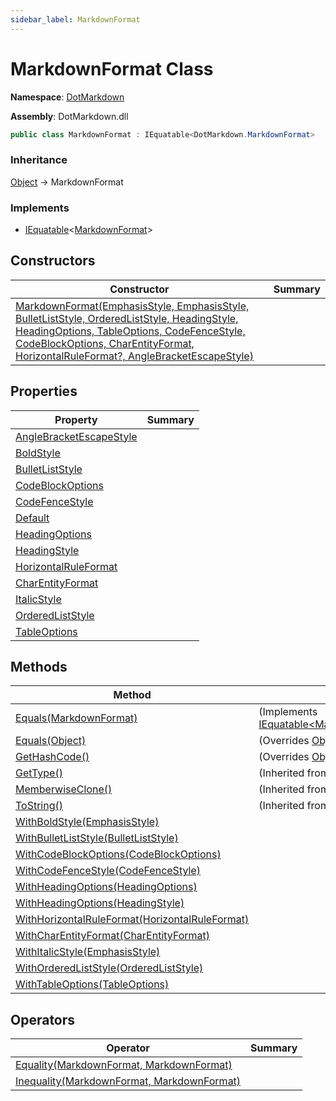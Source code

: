 ```yaml
---
sidebar_label: MarkdownFormat
---
```


# MarkdownFormat Class

**Namespace**: [DotMarkdown](../index.md)

**Assembly**: DotMarkdown\.dll

```csharp
public class MarkdownFormat : IEquatable<DotMarkdown.MarkdownFormat>
```

### Inheritance

[Object](https://docs.microsoft.com/en-us/dotnet/api/system.object) &#x2192; MarkdownFormat

### Implements

* [IEquatable](https://docs.microsoft.com/en-us/dotnet/api/system.iequatable-1)&lt;[MarkdownFormat](./index.md)&gt;

## Constructors

| Constructor | Summary |
| ----------- | ------- |
| [MarkdownFormat(EmphasisStyle, EmphasisStyle, BulletListStyle, OrderedListStyle, HeadingStyle, HeadingOptions, TableOptions, CodeFenceStyle, CodeBlockOptions, CharEntityFormat, HorizontalRuleFormat?, AngleBracketEscapeStyle)](-ctor/index.md) | |

## Properties

| Property | Summary |
| -------- | ------- |
| [AngleBracketEscapeStyle](AngleBracketEscapeStyle/index.md) | |
| [BoldStyle](BoldStyle/index.md) | |
| [BulletListStyle](BulletListStyle/index.md) | |
| [CodeBlockOptions](CodeBlockOptions/index.md) | |
| [CodeFenceStyle](CodeFenceStyle/index.md) | |
| [Default](Default/index.md) | |
| [HeadingOptions](HeadingOptions/index.md) | |
| [HeadingStyle](HeadingStyle/index.md) | |
| [HorizontalRuleFormat](HorizontalRuleFormat/index.md) | |
| [CharEntityFormat](CharEntityFormat/index.md) | |
| [ItalicStyle](ItalicStyle/index.md) | |
| [OrderedListStyle](OrderedListStyle/index.md) | |
| [TableOptions](TableOptions/index.md) | |

## Methods

| Method | Summary |
| ------ | ------- |
| [Equals(MarkdownFormat)](Equals/index.md#3821670844) |  \(Implements [IEquatable&lt;MarkdownFormat&gt;.Equals](https://docs.microsoft.com/en-us/dotnet/api/system.iequatable-1.equals)\) |
| [Equals(Object)](Equals/index.md#2318467644) |  \(Overrides [Object.Equals](https://docs.microsoft.com/en-us/dotnet/api/system.object.equals)\) |
| [GetHashCode()](GetHashCode/index.md) |  \(Overrides [Object.GetHashCode](https://docs.microsoft.com/en-us/dotnet/api/system.object.gethashcode)\) |
| [GetType()](https://docs.microsoft.com/en-us/dotnet/api/system.object.gettype) |  \(Inherited from [Object](https://docs.microsoft.com/en-us/dotnet/api/system.object)\) |
| [MemberwiseClone()](https://docs.microsoft.com/en-us/dotnet/api/system.object.memberwiseclone) |  \(Inherited from [Object](https://docs.microsoft.com/en-us/dotnet/api/system.object)\) |
| [ToString()](https://docs.microsoft.com/en-us/dotnet/api/system.object.tostring) |  \(Inherited from [Object](https://docs.microsoft.com/en-us/dotnet/api/system.object)\) |
| [WithBoldStyle(EmphasisStyle)](WithBoldStyle/index.md) | |
| [WithBulletListStyle(BulletListStyle)](WithBulletListStyle/index.md) | |
| [WithCodeBlockOptions(CodeBlockOptions)](WithCodeBlockOptions/index.md) | |
| [WithCodeFenceStyle(CodeFenceStyle)](WithCodeFenceStyle/index.md) | |
| [WithHeadingOptions(HeadingOptions)](WithHeadingOptions/index.md#70293284) | |
| [WithHeadingOptions(HeadingStyle)](WithHeadingOptions/index.md#1436480829) | |
| [WithHorizontalRuleFormat(HorizontalRuleFormat)](WithHorizontalRuleFormat/index.md) | |
| [WithCharEntityFormat(CharEntityFormat)](WithCharEntityFormat/index.md) | |
| [WithItalicStyle(EmphasisStyle)](WithItalicStyle/index.md) | |
| [WithOrderedListStyle(OrderedListStyle)](WithOrderedListStyle/index.md) | |
| [WithTableOptions(TableOptions)](WithTableOptions/index.md) | |

## Operators

| Operator | Summary |
| -------- | ------- |
| [Equality(MarkdownFormat, MarkdownFormat)](op_Equality/index.md) | |
| [Inequality(MarkdownFormat, MarkdownFormat)](op_Inequality/index.md) | |

